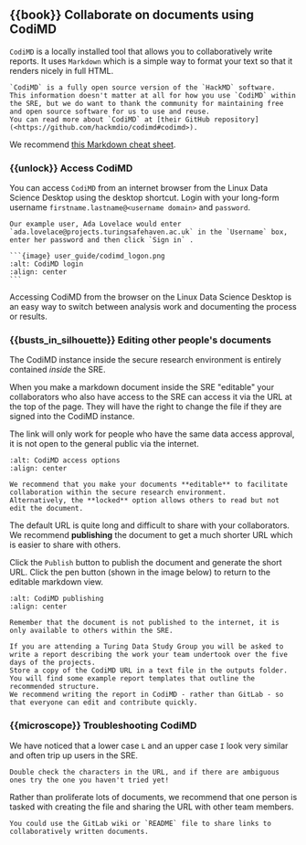 ## {{book}} Collaborate on documents using CodiMD

`CodiMD` is a locally installed tool that allows you to collaboratively write reports.
It uses `Markdown` which is a simple way to format your text so that it renders nicely in full HTML.

```{note}
`CodiMD` is a fully open source version of the `HackMD` software.
This information doesn't matter at all for how you use `CodiMD` within the SRE, but we do want to thank the community for maintaining free and open source software for us to use and reuse.
You can read more about `CodiMD` at [their GitHub repository](<https://github.com/hackmdio/codimd#codimd>).
```

We recommend [this Markdown cheat sheet](https://github.com/adam-p/markdown-here/wiki/Markdown-Cheatsheet).

### {{unlock}} Access CodiMD

You can access `CodiMD` from an internet browser from the Linux Data Science Desktop using the desktop shortcut.
Login with your long-form username `firstname.lastname@<username domain>` and `password`.

````{note}
Our example user, Ada Lovelace would enter `ada.lovelace@projects.turingsafehaven.ac.uk` in the `Username` box, enter her password and then click `Sign in` .

```{image} user_guide/codimd_logon.png
:alt: CodiMD login
:align: center
```
````

Accessing CodiMD from the browser on the Linux Data Science Desktop is an easy way to switch between analysis work and documenting the process or results.

### {{busts_in_silhouette}} Editing other people's documents

The CodiMD instance inside the secure research environment is entirely contained _inside_ the SRE.

When you make a markdown document inside the SRE "editable" your collaborators who also have access to the SRE can access it via the URL at the top of the page.
They will have the right to change the file if they are signed into the CodiMD instance.

The link will only work for people who have the same data access approval, it is not open to the general public via the internet.

```{image} user_guide/codimd_access_options.png
:alt: CodiMD access options
:align: center
```

```{tip}
We recommend that you make your documents **editable** to facilitate collaboration within the secure research environment.
Alternatively, the **locked** option allows others to read but not edit the document.
```

The default URL is quite long and difficult to share with your collaborators.
We recommend **publishing** the document to get a much shorter URL which is easier to share with others.

Click the `Publish` button to publish the document and generate the short URL.
Click the pen button (shown in the image below) to return to the editable markdown view.

```{image} user_guide/codimd_publishing.png
:alt: CodiMD publishing
:align: center
```

```{important}
Remember that the document is not published to the internet, it is only available to others within the SRE.
```

```{tip}
If you are attending a Turing Data Study Group you will be asked to write a report describing the work your team undertook over the five days of the projects.
Store a copy of the CodiMD URL in a text file in the outputs folder.
You will find some example report templates that outline the recommended structure.
We recommend writing the report in CodiMD - rather than GitLab - so that everyone can edit and contribute quickly.
```

### {{microscope}} Troubleshooting CodiMD

We have noticed that a lower case `L` and an upper case `I` look very similar and often trip up users in the SRE.

```{tip}
Double check the characters in the URL, and if there are ambiguous ones try the one you haven't tried yet!
```

Rather than proliferate lots of documents, we recommend that one person is tasked with creating the file and sharing the URL with other team members.

```{tip}
You could use the GitLab wiki or `README` file to share links to collaboratively written documents.
```
